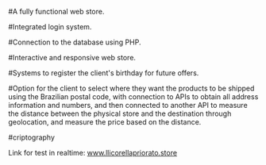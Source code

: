 #A fully functional web store.

#Integrated login system.

#Connection to the database using PHP.

#Interactive and responsive web store.

#Systems to register the client's birthday for future offers.

#Option for the client to select where they want the products to be shipped using the Brazilian postal code, with connection to APIs to obtain all address information and numbers, and then connected to another API to measure the distance between the physical store and the destination through geolocation, and measure the price based on the distance.

#criptography

Link for test in realtime:
www.llicorellapriorato.store
